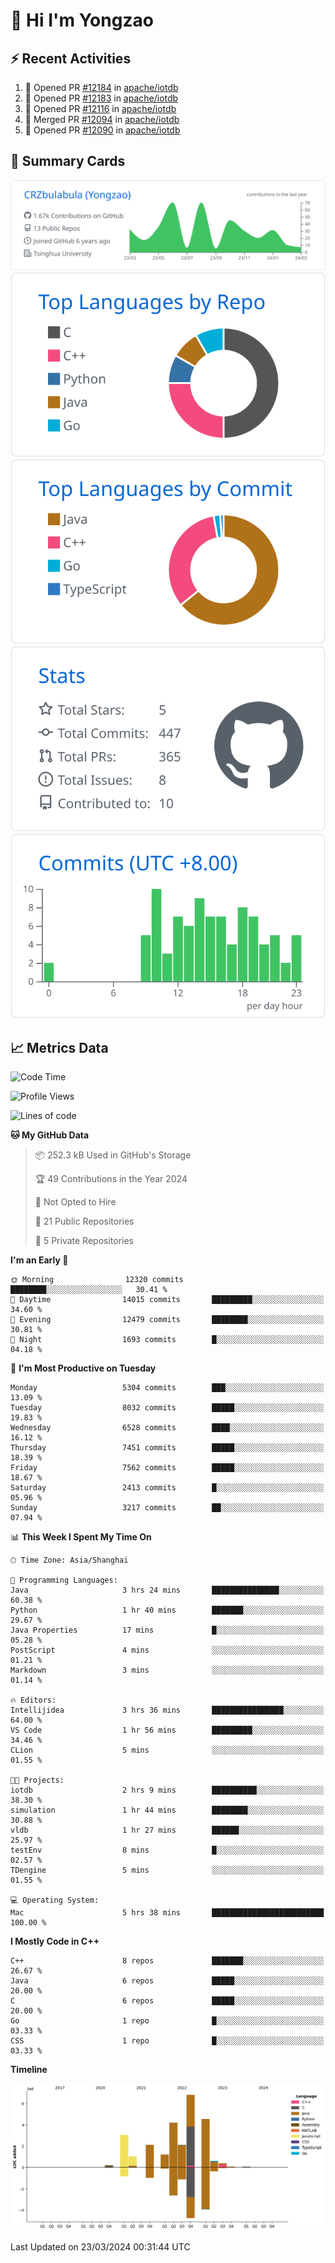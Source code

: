 # 👋 Hi I'm Yongzao

## ⚡ Recent Activities
<!--START_SECTION:activity-->
1. 💪 Opened PR [#12184](https://github.com/apache/iotdb/pull/12184) in [apache/iotdb](https://github.com/apache/iotdb)
2. 💪 Opened PR [#12183](https://github.com/apache/iotdb/pull/12183) in [apache/iotdb](https://github.com/apache/iotdb)
3. 💪 Opened PR [#12116](https://github.com/apache/iotdb/pull/12116) in [apache/iotdb](https://github.com/apache/iotdb)
4. 🎉 Merged PR [#12094](https://github.com/apache/iotdb/pull/12094) in [apache/iotdb](https://github.com/apache/iotdb)
5. 💪 Opened PR [#12090](https://github.com/apache/iotdb/pull/12090) in [apache/iotdb](https://github.com/apache/iotdb)
<!--END_SECTION:activity-->

## 🎑 Summary Cards

[![](https://raw.githubusercontent.com/CRZbulabula/CRZbulabula/main/profile-summary-card-output/github/0-profile-details.svg)](https://github.com/vn7n24fzkq/github-profile-summary-cards)
[![](https://raw.githubusercontent.com/CRZbulabula/CRZbulabula/main/profile-summary-card-output/github/1-repos-per-language.svg)](https://github.com/vn7n24fzkq/github-profile-summary-cards) [![](https://raw.githubusercontent.com/CRZbulabula/CRZbulabula/main/profile-summary-card-output/github/2-most-commit-language.svg)](https://github.com/vn7n24fzkq/github-profile-summary-cards)
[![](https://raw.githubusercontent.com/CRZbulabula/CRZbulabula/main/profile-summary-card-output/github/3-stats.svg)](https://github.com/vn7n24fzkq/github-profile-summary-cards) [![](https://raw.githubusercontent.com/CRZbulabula/CRZbulabula/main/profile-summary-card-output/github/4-productive-time.svg)](https://github.com/vn7n24fzkq/github-profile-summary-cards)

## 📈 Metrics Data

<!--START_SECTION:waka-->
![Code Time](http://img.shields.io/badge/Code%20Time-602%20hrs%2014%20mins-blue)

![Profile Views](http://img.shields.io/badge/Profile%20Views-0-blue)

![Lines of code](https://img.shields.io/badge/From%20Hello%20World%20I%27ve%20Written-26.3%20million%20lines%20of%20code-blue)

**🐱 My GitHub Data** 

> 📦 252.3 kB Used in GitHub's Storage 
 > 
> 🏆 49 Contributions in the Year 2024
 > 
> 🚫 Not Opted to Hire
 > 
> 📜 21 Public Repositories 
 > 
> 🔑 5 Private Repositories 
 > 
**I'm an Early 🐤** 

```text
🌞 Morning                12320 commits       ████████░░░░░░░░░░░░░░░░░   30.41 % 
🌆 Daytime                14015 commits       █████████░░░░░░░░░░░░░░░░   34.60 % 
🌃 Evening                12479 commits       ████████░░░░░░░░░░░░░░░░░   30.81 % 
🌙 Night                  1693 commits        █░░░░░░░░░░░░░░░░░░░░░░░░   04.18 % 
```
📅 **I'm Most Productive on Tuesday** 

```text
Monday                   5304 commits        ███░░░░░░░░░░░░░░░░░░░░░░   13.09 % 
Tuesday                  8032 commits        █████░░░░░░░░░░░░░░░░░░░░   19.83 % 
Wednesday                6528 commits        ████░░░░░░░░░░░░░░░░░░░░░   16.12 % 
Thursday                 7451 commits        █████░░░░░░░░░░░░░░░░░░░░   18.39 % 
Friday                   7562 commits        █████░░░░░░░░░░░░░░░░░░░░   18.67 % 
Saturday                 2413 commits        █░░░░░░░░░░░░░░░░░░░░░░░░   05.96 % 
Sunday                   3217 commits        ██░░░░░░░░░░░░░░░░░░░░░░░   07.94 % 
```


📊 **This Week I Spent My Time On** 

```text
🕑︎ Time Zone: Asia/Shanghai

💬 Programming Languages: 
Java                     3 hrs 24 mins       ███████████████░░░░░░░░░░   60.38 % 
Python                   1 hr 40 mins        ███████░░░░░░░░░░░░░░░░░░   29.67 % 
Java Properties          17 mins             █░░░░░░░░░░░░░░░░░░░░░░░░   05.28 % 
PostScript               4 mins              ░░░░░░░░░░░░░░░░░░░░░░░░░   01.21 % 
Markdown                 3 mins              ░░░░░░░░░░░░░░░░░░░░░░░░░   01.14 % 

🔥 Editors: 
Intellijidea             3 hrs 36 mins       ████████████████░░░░░░░░░   64.00 % 
VS Code                  1 hr 56 mins        █████████░░░░░░░░░░░░░░░░   34.46 % 
CLion                    5 mins              ░░░░░░░░░░░░░░░░░░░░░░░░░   01.55 % 

🐱‍💻 Projects: 
iotdb                    2 hrs 9 mins        ██████████░░░░░░░░░░░░░░░   38.30 % 
simulation               1 hr 44 mins        ████████░░░░░░░░░░░░░░░░░   30.88 % 
vldb                     1 hr 27 mins        ██████░░░░░░░░░░░░░░░░░░░   25.97 % 
testEnv                  8 mins              █░░░░░░░░░░░░░░░░░░░░░░░░   02.57 % 
TDengine                 5 mins              ░░░░░░░░░░░░░░░░░░░░░░░░░   01.55 % 

💻 Operating System: 
Mac                      5 hrs 38 mins       █████████████████████████   100.00 % 
```

**I Mostly Code in C++** 

```text
C++                      8 repos             ███████░░░░░░░░░░░░░░░░░░   26.67 % 
Java                     6 repos             █████░░░░░░░░░░░░░░░░░░░░   20.00 % 
C                        6 repos             █████░░░░░░░░░░░░░░░░░░░░   20.00 % 
Go                       1 repo              █░░░░░░░░░░░░░░░░░░░░░░░░   03.33 % 
CSS                      1 repo              █░░░░░░░░░░░░░░░░░░░░░░░░   03.33 % 
```



**Timeline**

![Lines of Code chart](https://raw.githubusercontent.com/CRZbulabula/CRZbulabula/main/assets/bar_graph.png)


 Last Updated on 23/03/2024 00:31:44 UTC
<!--END_SECTION:waka-->

